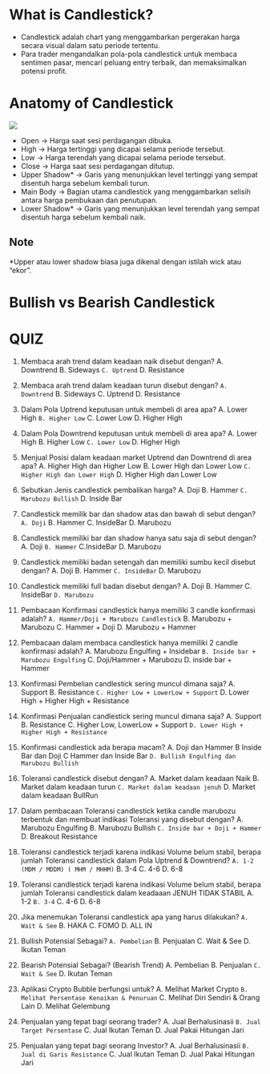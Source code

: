# What is Candlestick?
- Candlestick adalah chart yang menggambarkan pergerakan harga secara visual dalam satu periode tertentu.
- Para trader mengandalkan pola-pola candlestick untuk membaca sentimen pasar, mencari peluang entry terbaik, dan memaksimalkan potensi profit.
# Anatomy of Candlestick
<img align="center" src="https://github.com/AXV-International/Finance/blob/e3fc3337cc59510cae8f2b1e96b2efd408b01062/Candlestick/Candlestick.png" />

- Open → Harga saat sesi perdagangan dibuka.
- High → Harga tertinggi yang dicapai selama periode tersebut.
- Low → Harga terendah yang dicapai selama periode tersebut.
- Close → Harga saat sesi perdagangan ditutup.
- Upper Shadow* → Garis yang menunjukkan level tertinggi yang sempat disentuh harga sebelum kembali turun.
- Main Body → Bagian utama candlestick yang menggambarkan selisih antara harga pembukaan dan penutupan.
- Lower Shadow* → Garis yang menunjukkan level terendah yang sempat disentuh harga sebelum kembali naik.
## Note
*Upper atau lower shadow biasa juga dikenal dengan istilah wick atau “ekor”.
# Bullish vs Bearish Candlestick

# QUIZ
1. Membaca arah trend dalam keadaan naik disebut dengan?
A. Downtrend
B. Sideways
`C. Uptrend`
D. Resistance

2. Membaca arah trend dalam keadaan turun disebut dengan?
`A. Downtrend`
B. Sideways
C. Uptrend
D. Resistance

3. Dalam Pola Uptrend keputusan untuk membeli di area apa?
A. Lower High
`B. Higher Low`
C. Lower Low
D. Higher High

4. Dalam Pola Downtrend keputusan untuk membeli di area apa?
A. Lower High
B. Higher Low
`C. Lower Low`
D. Higher High

5. Menjual Posisi dalam keadaan market Uptrend dan Downtrend di area apa?
A. Higher High dan Higher Low
B. Lower High dan Lower Low
`C. Higher High dan Lower High`
D. Higher High dan Lower Low

6. Sebutkan Jenis candlestick pembalikan harga?
A. Doji
B. Hammer
`C. Marubozu Bullish`
D. Inside Bar

7. Candlestick memilik bar dan shadow atas dan bawah di sebut dengan?
`A. Doji`
B. Hammer
C. InsideBar
D. Marubozu

8. Candlestick memiliki bar dan shadow hanya satu saja di sebut dengan?
A. Doji
`B. Hammer`
C.InsideBar
D. Marubozu

9. Candlestick memiliki badan setengah dan memiliki sumbu kecil disebut dengan?
A. Doji
B. Hammer
`C. InsideBar`
D. Marubozu

10. Candlestick memiliki full badan disebut dengan?
A. Doji
B. Hammer
C. InsideBar
`D. Marubozu`

11. Pembacaan Konfirmasi candlestick hanya memiliki 3 candle konfirmasi adalah?
`A. Hammer/Doji + Marubozu Candlestick`
B. Marubozu + Marubozu
C. Hammer + Doji
D. Marubozu + Hammer

12. Pembacaan dalam membaca candlestick hanya memiliki 2 candle konfirmasi adalah?
A. Marubozu Engulfing + Insidebar
`B. Inside bar + Marubozu Engulfing`
C. Doji/Hammer + Marubozu
D. inside bar + Hammer

13. Konfirmasi Pembelian candlestick sering muncul dimana saja?
A. Support
B. Resistance
`C. Higher Low + LowerLow + Support`
D. Lower High + Higher High + Resistance

14. Konfirmasi Penjualan candlestick sering muncul dimana saja?
A. Support
B. Resistance
C. Higher Low, LowerLow + Support
`D. Lower High + Higher High + Resistance`

15. Konfirmasi candlestick ada berapa macam?
A. Doji dan Hammer
B Inside Bar dan Doji
C Hammer dan Inside Bar
`D. Bullish Engulfing dan Marubozu Bullish`

16. Toleransi candlestick disebut dengan?
A. Market dalam keadaan Naik
B. Market dalam keadaan turun
`C. Market dalam keadaan jenuh`
D. Market dalam keadaan BullRun

17. Dalam pembacaan Toleransi candlestick ketika candle marubozu terbentuk dan membuat indikasi Toleransi yang disebut dengan?
A. Marubozu Engulfing
B. Marubozu Bullish
`C. Inside bar + Doji + Hammer`
D. Breakout Resistance

18. Toleransi candlestick terjadi karena indikasi Volume belum stabil, berapa jumlah Toleransi candlestick dalam Pola Uptrend & Downtrend?
`A. 1-2 (MDM / MDDM) ( MHM / MHHM)`
B. 3-4
C. 4-6
D. 6-8

19. Toleransi candlestick terjadi karena indikasi Volume belum stabil, berapa jumlah Toleransi candlestick dalam keadaaan JENUH TIDAK STABIL
A. 1-2
`B. 3-4`
C. 4-6
D. 6-8

20. Jika menemukan Toleransi candlestick apa yang harus dilakukan?
`A. Wait & See`
B. HAKA
C. FOMO
D. ALL IN

21. Bullish Potensial Sebagai?
`A. Pembelian`
B. Penjualan
C. Wait & See
D. Ikutan Teman

22. Bearish Potensial Sebagai? (Bearish Trend)
A. Pembelian
B. Penjualan
`C. Wait & See`
D. Ikutan Teman

23. Aplikasi Crypto Bubble berfungsi untuk?
A. Melihat Market Crypto
`B. Melihat Persentase Kenaikan & Penuruan`
C. Melihat Diri Sendiri & Orang Lain
D. Melihat Gelembung

24. Penjualan yang tepat bagi seorang trader?
A. Jual Berhalusinasii
`B. Jual Target Persentase`
C. Jual Ikutan Teman
D. Jual Pakai Hitungan Jari

25. Penjualan yang tepat bagi seorang Investor?
A. Jual Berhalusinasii
`B. Jual di Garis Resistance`
C. Jual Ikutan Teman
D. Jual Pakai Hitungan Jari

